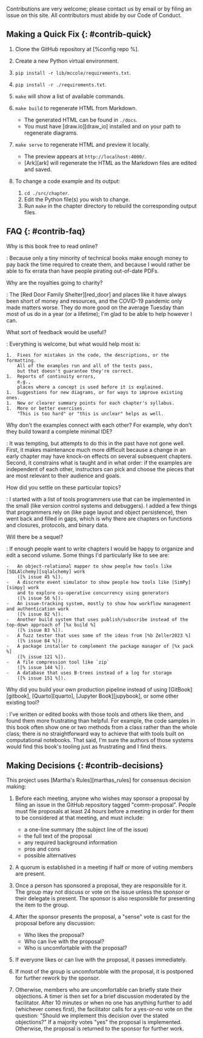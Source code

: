 Contributions are very welcome;
please contact us by email or by filing an issue on this site.
All contributors must abide by our Code of Conduct.

## Making a Quick Fix {: #contrib-quick}

1.  Clone the GitHub repository at [%config repo %].

1.  Create a new Python virtual environment.

1.  `pip install -r lib/mccole/requirements.txt`.

1.  `pip install -r ./requirements.txt`.

1.  `make` will show a list of available commands.

1.  `make build` to regenerate HTML from Markdown.
    -   The generated HTML can be found in `./docs`.
    -   You must have [draw.io][draw_io] installed and on your path to regenerate diagrams.

1.  `make serve` to regenerate HTML and preview it locally.
    -   The preview appears at `http://localhost:4000/`.
    -   [Ark][ark] will regenerate the HTML as the Markdown files are edited and saved.

1.  To change a code example and its output:
    1.  `cd ./src/chapter`.
    1.  Edit the Python file(s) you wish to change.
    1.  Run `make` in the chapter directory to rebuild the corresponding output files.

## FAQ {: #contrib-faq}

Why is this book free to read online?

:   Because only a tiny minority of technical books make enough money
    to pay back the time required to create them,
    and because I would rather be able to fix errata
    than have people pirating out-of-date PDFs.

Why are the royalties going to charity?

:   The [Red Door Family Shelter][red_door] and places like it
    have always been short of money and resources,
    and the COVID-19 pandemic only made matters worse.
    They do more good on the average Tuesday than most of us do in a year
    (or a lifetime);
    I'm glad to be able to help however I can.

What sort of feedback would be useful?

:   Everything is welcome, but what would help most is:

    1.  Fixes for mistakes in the code, the descriptions, or the formatting.
        All of the examples run and all of the tests pass,
        but that doesn't guarantee they're correct.
    1.  Reports of continuity errors,
        e.g.,
        places where a concept is used before it is explained.
    1.  Suggestions for new diagrams, or for ways to improve existing ones.
    1.  New or clearer summary points for each chapter's syllabus.
    1.  More or better exercises.
        "This is too hard" or "this is unclear" helps as well.

Why don't the examples connect with each other? For example, why don't they build toward a complete minimal IDE?

:   It was tempting, but attempts to do this in the past have not gone well.
    First, it makes maintenance much more difficult
    because a change in an early chapter may have knock-on effects on several subsequent chapters.
    Second, it constrains what is taught and in what order:
    if the examples are independent of each other,
    instructors can pick and choose the pieces that are most relevant to their audience and goals.

How did you settle on these particular topics?

:   I started with a list of tools programmers use that can be implemented in the small
    (like version control systems and debuggers).
    I added a few things that programmers rely on (like page layout and object persistence),
    then went back and filled in gaps,
    which is why there are chapters on functions and closures, protocols, and binary data.

Will there be a sequel?

:   If enough people want to write chapters I would be happy to organize and edit a second volume.
    Some things I'd particularly like to see are:

    -   An object-relational mapper to show people how tools like [SQLAlchemy][sqlalchemy] work
        ([% issue 45 %]).
    -   A discrete event simulator to show people how tools like [SimPy][simpy] work
        and to explore co-operative concurrency using generators
        ([% issue 56 %]).
    -   An issue-tracking system, mostly to show how workflow management and authentication work
        ([% issue 82 %]).
    -   Another build system that uses publish/subscribe instead of the top-down approach of [%x build %]
        ([% issue 83 %]).
    -   A fuzz tester that uses some of the ideas from [%b Zeller2023 %]
        ([% issue 84 %]).
    -   A package installer to complement the package manager of [%x pack %]
        ([% issue 121 %]).
    -   A file compression tool like `zip`
        ([% issue 144 %]).
    -   A database that uses B-trees instead of a log for storage
        ([% issue 151 %]).

Why did you build your own production pipeline instead of using [GitBook][gitbook], [Quarto][quarto], [Jupyter Book][jupybook], or some other existing tool?

:   I've written or edited books with those tools and others like them,
    and found them more frustrating than helpful.
    For example,
    the code samples in this book often show one or two methods from a class
    rather than the whole class;
    there is no straightforward way to achieve that with tools built on computational notebooks.
    That said,
    I'm sure the authors of those systems would find this book's tooling
    just as frustrating and I find theirs.

## Making Decisions {: #contrib-decisions}

This project uses [Martha's Rules][marthas_rules] for consensus decision making:

1.  Before each meeting, anyone who wishes may sponsor a proposal by filing an
    issue in the GitHub repository tagged "comm-proposal".  People must file proposals
    at least 24 hours before a meeting in order for them to be considered at that
    meeting, and must include:
    -   a one-line summary (the subject line of the issue)
    -   the full text of the proposal
    -   any required background information
    -   pros and cons
    -   possible alternatives

2.  A quorum is established in a meeting if half or more of voting members are
    present.

3.  Once a person has sponsored a proposal, they are responsible for it.  The
    group may not discuss or vote on the issue unless the sponsor or their
    delegate is present.  The sponsor is also responsible for presenting the
    item to the group.

4.  After the sponsor presents the proposal, a "sense" vote is cast for the
    proposal before any discussion:
    -   Who likes the proposal?
    -   Who can live with the proposal?
    -   Who is uncomfortable with the proposal?

5.  If everyone likes or can live with the proposal, it passes immediately.

6.  If most of the group is uncomfortable with the proposal, it is postponed for
    further rework by the sponsor.

7.  Otherwise, members who are uncomfortable can briefly state their objections.
    A timer is then set for a brief discussion moderated by the facilitator.
    After 10 minutes or when no one has anything further to add (whichever comes
    first), the facilitator calls for a yes-or-no vote on the question: "Should
    we implement this decision over the stated objections?"  If a majority votes
    "yes" the proposal is implemented.  Otherwise, the proposal is returned to
    the sponsor for further work.
